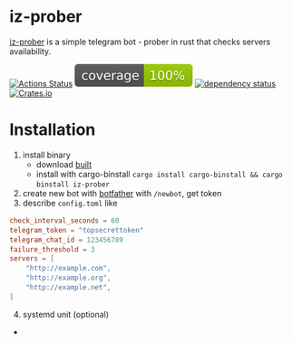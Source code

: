 # iz-prober

[iz-prober](https://github.com/oriontvv/iz-prober) is a simple telegram bot - prober in rust that checks servers availability.

[![Actions Status](https://github.com/oriontvv/iz-prober/actions/workflows/ci.yml/badge.svg?branch=master)](https://github.com/oriontvv/iz-prober/actions/workflows/ci.yml) [![Coverage badge](https://raw.githubusercontent.com/oriontvv/iz-prober/coverage/htmlcov/badges/flat.svg)](https://htmlpreview.github.io/?https://github.com/oriontvv/iz-prober/coverage/htmlcov/index.html) [![dependency status](https://deps.rs/repo/github/oriontvv/iz-prober/status.svg)](https://deps.rs/repo/github/oriontvv/iz-prober) [![Crates.io](https://img.shields.io/crates/v/iz-prober.svg)](https://crates.io/crates/iz-prober)

# Installation
1. install binary
    * download [built](https://github.com/oriontvv/iz-prober/releases)
    * install with cargo-binstall
    `cargo install cargo-binstall && cargo binstall iz-prober`
2. create new bot with [botfather](https://t.me/BotFather) with `/newbot`, get token
3. describe `config.toml` like
```toml
check_interval_seconds = 60
telegram_token = "topsecrettoken"
telegram_chat_id = 123456789
failure_threshold = 3
servers = [
    "http://example.com",
    "http://example.org",
    "http://example.net",
]
```

4. systemd unit (optional)

* 
